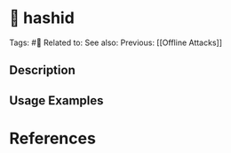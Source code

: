 # 💢 hashid

Tags: #💢
Related to: 
See also: 
Previous: [[Offline Attacks]]

## Description


## Usage Examples


# References